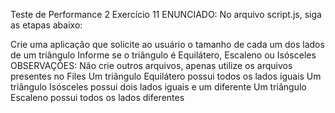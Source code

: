 Teste de Performance 2
Exercício 11
ENUNCIADO:
No arquivo script.js, siga as etapas abaixo:

Crie uma aplicação que solicite ao usuário o tamanho de cada um dos lados de um triângulo
Informe se o triângulo é Equilátero, Escaleno ou Isósceles
OBSERVAÇÕES:
Não crie outros arquivos, apenas utilize os arquivos presentes no Files
Um triângulo Equilátero possui todos os lados iguais
Um triângulo Isósceles possui dois lados iguais e um diferente
Um triângulo Escaleno possui todos os lados diferentes
